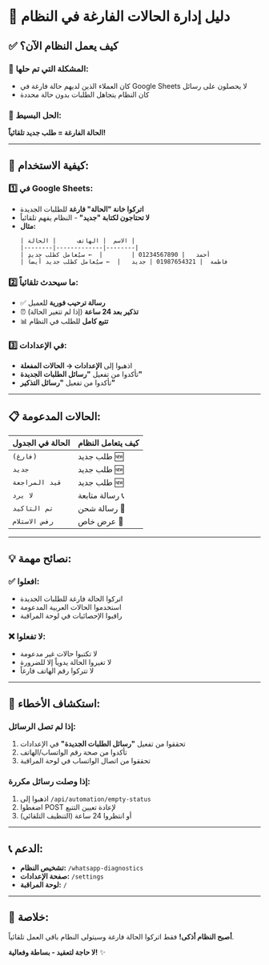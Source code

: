# 🔳 دليل إدارة الحالات الفارغة في النظام

## ✅ كيف يعمل النظام الآن؟

### 🎯 **المشكلة التي تم حلها:**
- كان العملاء الذين لديهم حالة فارغة في Google Sheets لا يحصلون على رسائل
- كان النظام يتجاهل الطلبات بدون حالة محددة

### 🎉 **الحل البسيط:**
**الحالة الفارغة = طلب جديد تلقائياً!**

---

## 🚀 كيفية الاستخدام:

### 1️⃣ **في Google Sheets:**
- **اتركوا خانة "الحالة" فارغة** للطلبات الجديدة
- **لا تحتاجون لكتابة "جديد"** - النظام يفهم تلقائياً
- **مثال:**
  ```
  | الاسم  | الهاتف      | الحالة |
  |--------|-------------|--------|
  | أحمد   | 01234567890 |        |  ← سيُعامل كطلب جديد
  | فاطمة  | 01987654321 | جديد   |  ← سيُعامل كطلب جديد أيضاً
  ```

### 2️⃣ **ما سيحدث تلقائياً:**
- ✅ **رسالة ترحيب فورية** للعميل
- ⏰ **تذكير بعد 24 ساعة** (إذا لم تتغير الحالة)
- 📊 **تتبع كامل** للطلب في النظام

### 3️⃣ **في الإعدادات:**
- اذهبوا إلى **الإعدادات → الحالات المفعلة**
- تأكدوا من تفعيل **"رسائل الطلبات الجديدة"**
- تأكدوا من تفعيل **"رسائل التذكير"**

---

## 📋 الحالات المدعومة:

| الحالة في الجدول | كيف يتعامل النظام |
|-------------------|-------------------|
| `(فارغ)`         | طلب جديد 🆕      |
| `جديد`           | طلب جديد 🆕      |
| `قيد المراجعة`   | طلب جديد 🆕      |
| `لا يرد`         | رسالة متابعة 📞   |
| `تم التاكيد`     | رسالة شحن 🚚     |
| `رفض الاستلام`   | عرض خاص 🎁       |

---

## 💡 نصائح مهمة:

### ✅ **افعلوا:**
- اتركوا الحالة فارغة للطلبات الجديدة
- استخدموا الحالات العربية المدعومة
- راقبوا الإحصائيات في لوحة المراقبة

### ❌ **لا تفعلوا:**
- لا تكتبوا حالات غير مدعومة
- لا تغيروا الحالة يدوياً إلا للضرورة
- لا تتركوا رقم الهاتف فارغاً

---

## 🔧 استكشاف الأخطاء:

### **إذا لم تصل الرسائل:**
1. تحققوا من تفعيل **"رسائل الطلبات الجديدة"** في الإعدادات
2. تأكدوا من صحة رقم الواتساب/الهاتف
3. تحققوا من اتصال الواتساب في لوحة المراقبة

### **إذا وصلت رسائل مكررة:**
1. اذهبوا إلى `/api/automation/empty-status` 
2. اضغطوا POST لإعادة تعيين التتبع
3. أو انتظروا 24 ساعة (التنظيف التلقائي)

---

## 📞 **الدعم:**
- **تشخيص النظام:** `/whatsapp-diagnostics`
- **صفحة الإعدادات:** `/settings`
- **لوحة المراقبة:** `/`

---

## 🎉 **خلاصة:**
**أصبح النظام أذكى!** فقط اتركوا الحالة فارغة وسيتولى النظام باقي العمل تلقائياً. 

**لا حاجة لتعقيد - بساطة وفعالية!** ✨ 